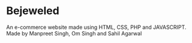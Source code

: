 # Bejeweled
An e-commerce website made using HTML, CSS, PHP and JAVASCRIPT. Made by Manpreet Singh, Om Singh and Sahil Agarwal
